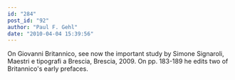 ```yaml
---
id: "284"
post_id: "92"
author: "Paul F. Gehl"
date: "2010-04-04 15:39:56"
---
```

On Giovanni Britannico, see now the important study by Simone Signaroli, Maestri e tipografi a Brescia, Brescia, 2009. On pp. 183-189 he edits two of Britannico's early prefaces.
